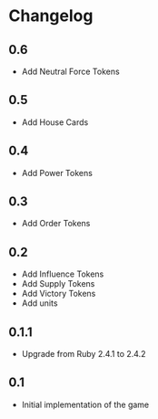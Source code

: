 # Changelog
## 0.6
  - Add Neutral Force Tokens
## 0.5
  - Add House Cards
## 0.4
  - Add Power Tokens
## 0.3
  - Add Order Tokens
## 0.2
  - Add Influence Tokens
  - Add Supply Tokens
  - Add Victory Tokens
  - Add units
## 0.1.1
  - Upgrade from Ruby 2.4.1 to 2.4.2
## 0.1
  - Initial implementation of the game
